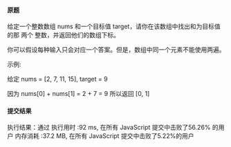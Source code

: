 #### 原题

给定一个整数数组 nums 和一个目标值 target，请你在该数组中找出和为目标值的那 两个 整数，并返回他们的数组下标。

你可以假设每种输入只会对应一个答案。但是，数组中同一个元素不能使用两遍。

示例:

给定 nums = [2, 7, 11, 15], target = 9

因为 nums[0] + nums[1] = 2 + 7 = 9
所以返回 [0, 1]

#### 提交结果

执行结果：通过
执行用时 :92 ms, 在所有 JavaScript 提交中击败了56.26% 的用户
内存消耗 :37.2 MB, 在所有 JavaScript 提交中击败了5.22%的用户